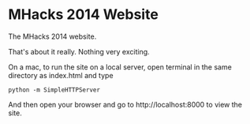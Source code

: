 MHacks 2014 Website
===================

The MHacks 2014 website.

That's about it really. Nothing very exciting.

On a mac, to run the site on a local server, open terminal in the same directory as index.html and type
 
```
python -m SimpleHTTPServer
```

And then open your browser and go to http://localhost:8000 to view the site.